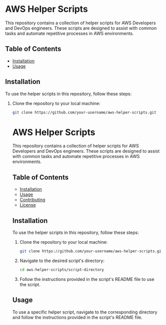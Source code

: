 # AWS Helper Scripts

This repository contains a collection of helper scripts for AWS Developers and DevOps engineers. These scripts are designed to assist with common tasks and automate repetitive processes in AWS environments.

## Table of Contents

- [Installation](#installation)
- [Usage](#usage)


## Installation

To use the helper scripts in this repository, follow these steps:

1. Clone the repository to your local machine:

    ```bash
    git clone https://github.com/your-username/aws-helper-scripts.git
    ```

    # AWS Helper Scripts
    This repository contains a collection of helper scripts for AWS Developers and DevOps engineers. These scripts are designed to assist with common tasks and automate repetitive processes in AWS environments.

    ## Table of Contents
    - [Installation](#installation)
    - [Usage](#usage)
    - [Contributing](#contributing)
    - [License](#license)

    ## Installation
    To use the helper scripts in this repository, follow these steps:
    1. Clone the repository to your local machine:

        ```bash
        git clone https://github.com/your-username/aws-helper-scripts.git
        ```

    2. Navigate to the desired script's directory:

        ```bash
        cd aws-helper-scripts/script-directory
        ```

    3. Follow the instructions provided in the script's README file to use the script.

    ## Usage
    To use a specific helper script, navigate to the corresponding directory and follow the instructions provided in the script's README file.

